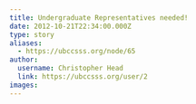 ```yaml
---
title: Undergraduate Representatives needed! 
date: 2012-10-21T22:34:00.000Z
type: story
aliases:
  - https://ubccsss.org/node/65
author:
  username: Christopher Head
  link: https://ubccsss.org/user/2
images:
---
```


